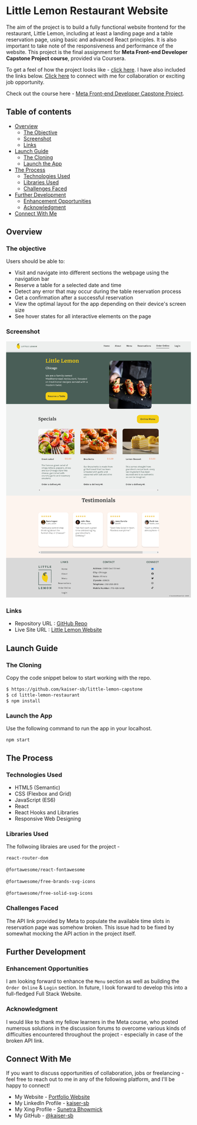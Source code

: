 # Little Lemon Restaurant Website

The aim of the project is to build a fully functional website frontend for the restaurant, Little Lemon, including at least a landing page and a table reservation page, using basic and advanced React principles. It is also important to take note of the responsiveness and performance of the website. This project is the final assignment for <b>Meta Front-end Developer Capstone Project course</b>, provided via Coursera.

To get a feel of how the project looks like - [click here](https://thelittlelemonchicago.netlify.app/). I have also included the links below. [Click here](#connect-with-me) to connect with me for collaboration or exciting job opportunity.

Check out the course here - [Meta Front-end Developer Capstone Project](https://www.coursera.org/learn/meta-front-end-developer-capstone?specialization=meta-front-end-developer). 

## Table of contents

- [Overview](#overview)
  - [The Objective](#the-objective)
  - [Screenshot](#screenshot)
  - [Links](#links)
- [Launch Guide](#launch-guide)
  - [The Cloning](#the-cloning)
  - [Launch the App](#launch-app)
- [The Process](#the-process)
  - [Technologies Used](#technologies-used)
  - [Libraries Used](#libraries-used)
  - [Challenges Faced](#challenges-faced)
- [Further Development](#further-development)
  - [Enhancement Opportunities](#enhancement)
  - [Acknowledgment](#useful-resources)
- [Connect With Me](#connect-with-me)

## Overview

### The objective

Users should be able to:

- Visit and navigate into different sections the webpage using the navigation bar
- Reserve a table for a selected date and time
- Detect any error that may occur during the table reservation process
- Get a confirmation after a successful reservation
- View the optimal layout for the app depending on their device's screen size
- See hover states for all interactive elements on the page

### Screenshot

![](./src/assets/images/Screenshot_little_lemon.png)

### Links

- Repository URL : [GitHub Repo](https://github.com/kaiser-sb/little-lemon-capstone)
- Live Site URL : [Little Lemon Website](https://thelittlelemonchicago.netlify.app/)

## Launch Guide

### The Cloning

Copy the code snippet below to start working with the repo.

```shell
$ https://github.com/kaiser-sb/little-lemon-capstone
$ cd little-lemon-restaurant
$ npm install
```

### Launch the App

Use the following command to run the app in your localhost.

```
npm start
```

## The Process

### Technologies Used

- HTML5 (Semantic)
- CSS (Flexbox and Grid)
- JavaScript (ES6)
- React
- React Hooks and Libraries
- Responsive Web Designing

### Libraries Used

The follwoing libraies are used for the project -

```shell
react-router-dom

@fortawesome/react-fontawesome

@fortawesome/free-brands-svg-icons

@fortawesome/free-solid-svg-icons

```
### Challenges Faced

The API link provided by Meta to populate the available time slots in reservation page was somehow broken. This issue had to be fixed by somewhat mocking the API action in the project itself.

## Further Development

### Enhancement Opportunities

I am looking forward to enhance the `Menu` section as well as building the `Order Online` & `Login` section. In future, I look forward to develop this into a full-fledged Full Stack Website.

### Acknowledgment

I would like to thank my fellow learners in the Meta course, who posted numerous solutions in the discussion forums to overcome various kinds of difficulties encountered throughout the project - especially in case of the broken API link.

## Connect With Me

If you want to discuss opportunities of collaboration, jobs or freelancing - feel free to reach out to me in any of the following platform, and I'll be happy to connect!

- My Website - [Portfolio Website](https://sunetrabhowmick3.wordpress.com/)
- My LinkedIn Profile - [kaiser-sb](https://www.linkedin.com/in/kaiser-sb/)
- My Xing Profile - [Sunetra Bhowmick](https://www.xing.com/profile/Sunetra_Bhowmick/web_profiles)
- My GitHub - [@kaiser-sb](https://github.com/kaiser-sb)

